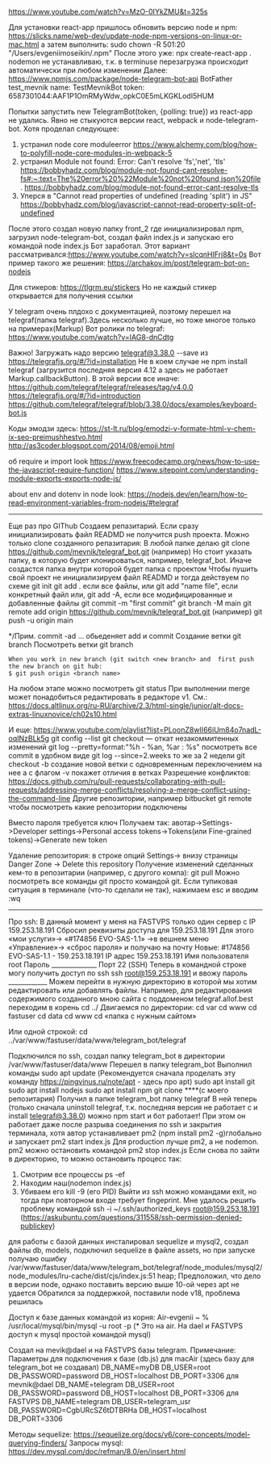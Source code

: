 https://www.youtube.com/watch?v=MzO-0IYkZMU&t=325s

Для установки react-app пришлось обновить версию node и npm:
https://slicks.name/web-dev/update-node-npm-versions-on-linux-or-mac.html
а затем выполнить: sudo chown -R 501:20 "/Users/evgeniimoseikin/.npm"
После этого уже: npx create-react-app .
nodemon не устанавливаю, т.к. в terminuse перезагрузка происходит автоматически при любом изменении
Далее: https://www.npmjs.com/package/node-telegram-bot-api
BotFather
test_mevnik
name: TestMevnikBot
token: 6587301044:AAF1P1OmRMyWdw_opkC0E5mLKGKLodI5HUM

Попытки запустить new TelegramBot(token, {polling: true}) из react-app не удались. Явно не стыкуются версии react, webpack и node-telegram-bot.
Хотя проделал следующее:
1. устранил node core moduleerror https://www.alchemy.com/blog/how-to-polyfill-node-core-modules-in-webpack-5
2. устранил Module not found: Error: Can't resolve 'fs','net', 'tls' 
   https://bobbyhadz.com/blog/module-not-found-cant-resolve-fs#:~:text=The%20error%20%22Module%20not%20found,json%20file.
   https://bobbyhadz.com/blog/module-not-found-error-cant-resolve-tls
3. Уперся в "Cannot read properties of undefined (reading 'split') in JS"  
   https://bobbyhadz.com/blog/javascript-cannot-read-property-split-of-undefined

После этого создал новую папку front_2 где  инициализировал npm, загрузил node-telegram-bot, создал файл index.js и запускаю его командой node index.js
Бот заработал.
Этот вариант рассматривался:https://www.youtube.com/watch?v=slcqnHIFrj8&t=0s
Вот пример такого же решения: https://archakov.im/post/telegram-bot-on-nodejs

Для стикеров:
https://tlgrm.eu/stickers
Но не каждый стикер открывается для получения ссылки

У telegram очень плдохо с документацией, поэтому перешел на telegraf(папка telegraf).Здесь несколько лучше, но тоже многое только на примерах(Markup)
Вот ролики по telegraf:
https://www.youtube.com/watch?v=IAG8-dnCdtg

Важно! Загружать надо версию telegraf@3.38.0 --save из https://telegrafjs.org/#/?id=installation
Не в коем случае не npm install telegraf (загрузится последняя версия 4.12 а здесь не работает Markup.callbackButton). В этой версии все иначе: https://github.com/telegraf/telegraf/releases/tag/v4.0.0
https://telegrafjs.org/#/?id=introduction
https://github.com/telegraf/telegraf/blob/3.38.0/docs/examples/keyboard-bot.js

Коды эмодзи здесь:
https://st-lt.ru/blog/emodzi-v-formate-html-v-chem-ix-seo-preimushhestvo.html
http://as3coder.blogspot.com/2014/08/emoji.html


 об require и import look https://www.freecodecamp.org/news/how-to-use-the-javascript-require-function/
 https://www.sitepoint.com/understanding-module-exports-exports-node-js/

about env  and dotenv in node look:
 https://nodejs.dev/en/learn/how-to-read-environment-variables-from-nodejs/#telegraf

_______________________________
Еще раз про GIThub
Создаем репазитарий. Если сразу инициализировать файл READMD не получится 
push проекта. Можно только clone созданного репазитария:
В любой папке делаю git clone https://github.com/mevnik/telegraf_bot.git (например)
Но стоит указать папку, в которую будет клонироваться, например, telegraf_bot.
Иначе создастся папка внутри которой будет папка с проектом
Чтобы пушить свой проект не инициализируем файл READMD и тогда действуем по схеме
 git init
git add . если все файлы,  или git add "name file", если конкретный файл
   или, git add -A, если все модифицированные и добавленные файлы
git commit -m "first commit"
git branch -M main
git remote add origin https://github.com/mevnik/telegraf_bot.git (например)
git push -u origin main

*/Прим. commit -ad ... обьеденяет add и commit
    Создание ветки git branch <name new branch>
    Посмотреть ветки git branch
    
    When you work in new branch (git switch <new branch> and  first push the new branch on git hub:
    $ git push origin <branch name>
На любом этапе можно посмотреть git status
При выполнении merge может понадобиться редактировать в редакторе v1. См.:
https://docs.altlinux.org/ru-RU/archive/2.3/html-single/junior/alt-docs-extras-linuxnovice/ch02s10.html

И еще:
    https://www.youtube.com/playlist?list=PLoonZ8wII66iUm84o7nadL-oqINzBLk5g
git config --list
git checkout —<file name> откат незакоммитенных изменений
git log --pretty=format:"%h - %an, %ar : %s" посмотреть все commit в удобном виде
git log --since=2.weeks то же за 2 недели
git checkout -b <name new branch> создание новой ветки с одновременным переключением на нее
 	а с флагом -v покажет отличия в ветках
Разрешение конфликтов:
https://docs.github.com/ru/pull-requests/collaborating-with-pull-requests/addressing-merge-conflicts/resolving-a-merge-conflict-using-the-command-line
Другие репозитории, например bitbucket
git remote чтобы посмотреть какие репозитории подключены


Вместо пароля требуется ключ
Получаем так:
авотар->Settings->Developer settings->Personal access tokens->Tokens(или Fine-grained tokens)->Generate new token

Удаление репозитория:
в строке опций Settings-> внизу страницы Danger Zone -> Delete this repository
Получение изменений сделанных кем-то в репозитарии (например, с другого компа):
   git pull
Можно посмотреть все команды git просто командой git.
Если тупиковая ситуация в терминале (что-то сделали не так), нажимаем esc и вводим :wq
___________________________________
Про ssh:
  В данный момент у меня на FASTVPS только один сервер с IP 159.253.18.191
  Сбросил реквизиты доступа для 159.253.18.191
Для этого «мои услуги»-> «#174856 EVO-SAS-1.1» ->в вешнем меню «Управление»-> «сброс пароля» и получаю на почту
Новые:
#174856 EVO-SAS-1.1 - 159.253.18.191
IP адрес	159.253.18.191
Имя пользователя	root
Пароль	______________
Порт	22 (SSH)
Теперь в командной строке могу получить доступ по ssh
ssh root@159.253.18.191
и ввожу пароль ____________
Можем перейти в нужную директорию в которой мы хотим редактировать или добавлять файлы.
Например, для редактирования содержимого созданного мною сайта с поддоменом telegraf.allof.best переходим в корень cd ../
Двигаемся по директории:
    cd var
    cd www
    cd fastuser
    cd data
    cd www
    cd «папка с нужным сайтом»

Или одной строкой:
cd ../var/www/fastuser/data/www/telegram_bot/telegraf

Подключился по ssh, создал папку telegram_bot в директории /var/www/fastuser/data/www
Перешел в папку telegram_bot
Выполнил команды 
   sudo apt update (Рекомендуется сначала проделать эту команду https://pingvinus.ru/note/apt - здесь про apt)
   sudo apt install git
   sudo apt install nodejs
   sudo apt install npm
   git clone ****(с моего репозитария)
Получил в папке telegram_bot папку telegraf
В ней теперь (только сначала uninstoll telegraf, т.к. последняя версия не работает с и install telegraf@3.38.0) можно npm start
и бот работает!
При этом он работает даже после разрыва соединения по ssh и закрытия терминала,
хотя автор устанавливает pm2 (npm install pm2 -g)глобально и запускает pm2 start index.js
Для production лучше pm2, а не nodemon. pm2 можно остановить командой pm2 stop index.js
Если снова по зайти в директорию, то можно остановить процесс так:
   1. Смотрим все процессы ps -ef
   2. Находим наш(nodemon index.js)
   3. Убиваем его  kill -9 (его PID)
Выйти из ssh можно командами exit, но тогда при повторном входе требует fingeprint.
Мне удалось решить проблему командой ssh -i ~/.ssh/authorized_keys root@159.253.18.191
(https://askubuntu.com/questions/311558/ssh-permission-denied-publickey)

для работы с базой данных инсталировал sequelize и mysql2, создал файлы db, models, подключил sequelize в файле assets, но при запуске получаю ошибку
/var/www/fastuser/data/www/telegram_bot/telegraf/node_modules/mysql2/node_modules/lru-cache/dist/cjs/index.js:51
    heap;
Предположил, что дело в версии node, однако поставить версию выше 10-ой через apt не удается
Обратился за поддержкой, поставили node v18, проблема решилась

Доступ к базе данных командой из корня:
Air-evgenii ~ % /usr/local/mysql/bin/mysql -u root -p
(* Это на air. На dael и FASTVPS доступ к mysql простой командой mysql)

Создал на mevik@dael и на FASTVPS базы telegram.
Примечание:
   Параметры для подключения к базе (db.js)
         для macAir (здесь базу для telegram_bot не создавал)
               DB_NAME=myDB
               DB_USER=root
               DB_PASSWORD=password
               DB_HOST=localhost
               DB_PORT=3306
         для mevnik@dael
               DB_NAME=telegram
               DB_USER=root
               DB_PASSWORD=password
               DB_HOST=localhost
               DB_PORT=3306
         для FASTVPS
               DB_NAME=telegram
               DB_USER=telegram_usr
               DB_PASSWORD=CgbURcSZ6tDTBRHa
               DB_HOST=localhost
               DB_PORT=3306

Методы sequelize:
https://sequelize.org/docs/v6/core-concepts/model-querying-finders/
Запросы mysql:
https://dev.mysql.com/doc/refman/8.0/en/insert.html



